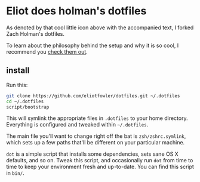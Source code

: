 # Eliot does holman's dotfiles 

As denoted by that cool little icon above with the accompanied text, I forked Zach Holman's dotfiles.

To learn about the philosophy behind the setup and why it is so cool, I recommend you [check them out](http://github.com/holman/dotfiles).

## install

Run this:

```sh
git clone https://github.com/eliotfowler/dotfiles.git ~/.dotfiles
cd ~/.dotfiles
script/bootstrap
```

This will symlink the appropriate files in `.dotfiles` to your home directory.
Everything is configured and tweaked within `~/.dotfiles`.

The main file you'll want to change right off the bat is `zsh/zshrc.symlink`,
which sets up a few paths that'll be different on your particular machine.

`dot` is a simple script that installs some dependencies, sets sane OS X
defaults, and so on. Tweak this script, and occasionally run `dot` from
time to time to keep your environment fresh and up-to-date. You can find
this script in `bin/`.

